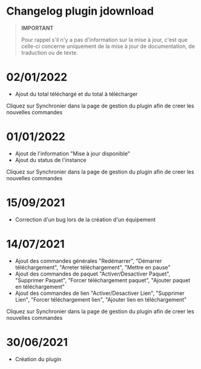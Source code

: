 # Changelog plugin jdownload

>**IMPORTANT**
>
>Pour rappel s'il n'y a pas d'information sur la mise à jour, c'est que celle-ci concerne uniquement de la mise à jour de documentation, de traduction ou de texte.

# 02/01/2022

- Ajout du total téléchargé et du total à télécharger

Cliquez sur Synchronier dans la page de gestion du plugin afin de creer les nouvelles commandes

# 01/01/2022

- Ajout de l'information "Mise à jour disponible"
- Ajout du status de l'instance

Cliquez sur Synchronier dans la page de gestion du plugin afin de creer les nouvelles commandes

# 15/09/2021

- Correction d'un bug lors de la création d'un équipement

# 14/07/2021

- Ajout des commandes générales "Redémarrer", "Démarrer téléchargement", "Arreter téléchargement", "Mettre en pause"
- Ajout des commandes de paquet "Activer/Desactiver Paquet", "Supprimer Paquet", "Forcer téléchargement paquet", "Ajouter paquet en téléchargement"
- Ajout des commandes de lien "Activer/Desactiver Lien", "Supprimer Lien", "Forcer téléchargement lien", "Ajouter lien en téléchargement"

Cliquez sur Synchronier dans la page de gestion du plugin afin de creer les nouvelles commandes

# 30/06/2021

- Création du plugin
